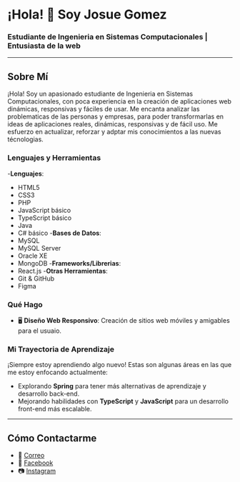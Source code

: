 # ¡Hola! 👋 Soy Josue Gomez

### Estudiante de Ingenieria en Sistemas Computacionales | Entusiasta de la web

---

## Sobre Mí

¡Hola! Soy un apasionado estudiante de Ingenieria en Sistemas Computacionales, con poca experiencia en la creación de aplicaciones web dinámicas, responsivas y fáciles de usar.
Me encanta analizar las problematicas de las personas y empresas, para poder transformarlas en ideas de aplicaciones reales, dinámicas, responsivas y de fácil uso. 
Me esfuerzo en actualizar, reforzar y adptar mis conocimientos a las nuevas técnologias. 

### Lenguajes y Herramientas

-**Lenguajes**:
  - HTML5
  - CSS3
  - PHP
  - JavaScript básico
  - TypeScript básico
  - Java
  - C# básico 
-**Bases de Datos**:
  - MySQL
  - MySQL Server
  - Oracle XE
  - MongoDB
-**Frameworks/Librerias**:
  - React.js
-**Otras Herramientas**:
  - Git & GitHub
  - Figma

### Qué Hago

- 🖥 **Diseño Web Responsivo**: Creación de sitios web móviles y amigables para el usuaio.

### Mi Trayectoria de Aprendizaje

¡Siempre estoy aprendiendo algo nuevo! Estas son algunas áreas en las que me estoy enfocando actualmente:
- Explorando **Spring** para tener más alternativas de aprendizaje y desarrollo back-end. 
- Mejorando habilidades con **TypeScript** y **JavaScript** para un desarrollo front-end más escalable.

---

## Cómo Contactarme

- 📧 [Correo](mailto:josue.gomez300116@gmail.com)
- 📘 [Facebook](https://www.facebook.com/JOGZ10?mibextid=ZbWKwL)
- 📷 [Instagram](https://www.instagram.com/josue.gz10?igsh=MTFmODV1YzBmNTZkMw==)